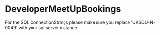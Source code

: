 # DeveloperMeetUpBookings
For the SQL ConnectionStrings please make sure you replace 'UKSOU-N-0049' with your sql server instance
